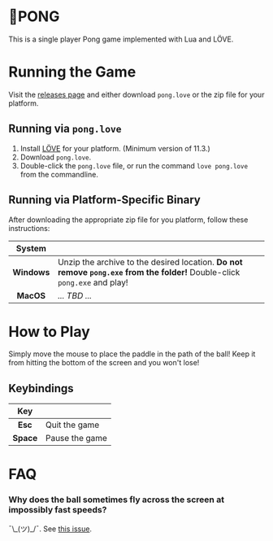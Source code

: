# 🏓PONG

This is a single player Pong game implemented with Lua and LÖVE.

# Running the Game

Visit the [releases page](https://github.com/JoeBobMiles/Pong/releases) and
either download `pong.love` or the zip file for your platform.

## Running via `pong.love`

1.  Install [LÖVE](https://love2d.org/) for your platform.
    (Minimum version of 11.3.)
2.  Download `pong.love`.
3.  Double-click the `pong.love` file, or run the command `love pong.love` from
    the commandline.

## Running via Platform-Specific Binary

After downloading the appropriate zip file for you platform, follow these
instructions:

| System | |
|:-:|---|
| **Windows** | Unzip the archive to the desired location. **Do not remove `pong.exe` from the folder!** Double-click `pong.exe` and play! |
| **MacOS** | _... TBD ..._ |

# How to Play

Simply move the mouse to place the paddle in the path of the ball! Keep it from
hitting the bottom of the screen and you won't lose!

## Keybindings

| Key | |
|:-:|---|
| **Esc** | Quit the game |
| **Space** | Pause the game |

# FAQ

### Why does the ball sometimes fly across the screen at impossibly fast speeds?

¯\\\_(ツ)\_/¯. See [this issue](https://github.com/JoeBobMiles/Pong/issues/1).